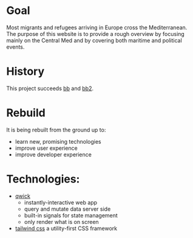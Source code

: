 # Goal

Most migrants and refugees arriving in Europe cross the Mediterranean. The purpose of this website is to provide
a rough overview by focusing mainly on the Central Med and by covering both maritime and political events.

# History

This project succeeds [bb](https://github.com/barbalex/bb) and [bb2](https://github.com/barbalex/bb2).

# Rebuild

It is being rebuilt from the ground up to:

- learn new, promising technologies
- improve user experience
- improve developer experience

# Technologies:

- [qwick](https://qwik.builder.io)
  - instantly-interactive web app
  - query and mutate data server side
  - built-in signals for state management
  - only render what is on screen
- [tailwind css](https://tailwindcss.com)
  a utility-first CSS framework
